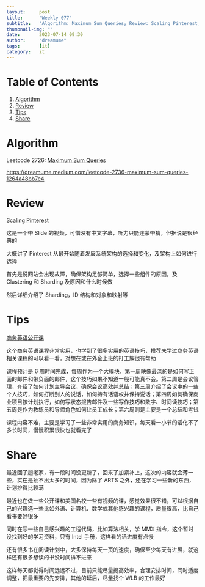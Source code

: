 ```yaml
---
layout:     post
title:      "Weekly 077"
subtitle:   "Algorithm: Maximum Sum Queries; Review: Scaling Pinterest; Tips: Business English; Share: Recent Personal Share"
thumbnail-img: ""
date:       2023-07-14 09:30
author:     "dreamume"
tags: 		[it]
category:   it
---
```

<head>
    <script src="https://cdn.mathjax.org/mathjax/latest/MathJax.js?config=TeX-AMS-MML_HTMLorMML" type="text/javascript"></script>
    <script type="text/x-mathjax-config">
        MathJax.Hub.Config({
            tex2jax: {
            skipTags: ['script', 'noscript', 'style', 'textarea', 'pre'],
            inlineMath: [['$','$']]
            }
        });
    </script>
</head>

# Table of Contents

1.  [Algorithm](#org3fa5054)
2.  [Review](#org745ee43)
3.  [Tips](#org1346a05)
4.  [Share](#orgd80d7f3)


<a id="org3fa5054"></a>

# Algorithm

Leetcode 2726: [Maximum Sum Queries](https://leetcode.com/problems/maximum-sum-queries/)

<https://dreamume.medium.com/leetcode-2736-maximum-sum-queries-1264a48bb7e4>


<a id="org745ee43"></a>

# Review

[Scaling Pinterest](https://www.infoq.com/presentations/pinterest/)

这是一个带 Slide 的视频，可惜没有中文字幕，听力只能连蒙带猜，但据说是很经典的

大概讲了 Pinterest 从最开始随着发展系统架构的选择和变化，及架构上如何进行选择

首先是说网站会出现故障，确保架构足够简单，选择一些组件的原因，及 Clustering 和 Sharding 及原因和什么时候做

然后详细介绍了 Sharding，ID 结构和对象和映射等


<a id="org1346a05"></a>

# Tips

[商务英语公开课](https://www.coursera.org/learn/management-leadership-english/)

这个商务英语课程非常实用，也学到了很多实用的英语技巧，推荐未学过商务英语相关课程的可以看一看，对想在或在外企上班的打工族很有帮助

课程预计是 6 周时间完成，每周作为一个大模块，第一周映像最深的是如何写正面的邮件和带负面的邮件，这个技巧如果不知道一般可能真不会。第二周是会议管理，介绍了如何计划主导会议，确保会议高效并总结；第三周介绍了会议中的一些个人技巧，如何打断别人的说话，如何持有话语权并保持说话；第四周如何确保商业项目按计划执行，如何写状态报告邮件及一些写作技巧和数字、时间读技巧；第五周是作为教练员和导师角色如何让员工成长；第六周则是主要是一个总结和考试

课程内容不难，主要是学习了一些非常实用的商务知识，每天看一小节的话化不了多长时间，慢慢积累很快也就看完了


<a id="orgd80d7f3"></a>

# Share

最近回了趟老家，有一段时间没更新了，回来了加紧补上，这次的内容就会薄一些，实在是抽不出太多的时间，因为除了 ARTS 之外，还在学习一些新的东西，计划排得比较满

最近也在做一些公开课和美国名校一些有视频的课，感觉效果很不错，可以根据自己的兴趣选一些比如外语、计算机、数学或其他感兴趣的课程，质量很高，比自己看书要好很多

同时在写一些自己感兴趣的工程代码，比如算法相关，学 MMX 指令，这个暂时没找到好的学习资料，只有 Intel 手册，这样看的话进度有点慢

还有很多书在阅读计划中，大多保持每天一页的速度，确保至少每天有进展，就这样还有很多想读的书没时间排不进来

这样每天都觉得时间远远不过，目前只能尽量提高效率，合理安排时间，同时适度调整，把最重要的先安排，其他的延后，尽量找个 WLB 的工作最好

